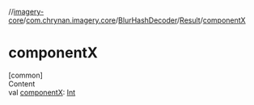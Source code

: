 //[imagery-core](../../../../index.md)/[com.chrynan.imagery.core](../../index.md)/[BlurHashDecoder](../index.md)/[Result](index.md)/[componentX](component-x.md)



# componentX  
[common]  
Content  
val [componentX](component-x.md): [Int](https://kotlinlang.org/api/latest/jvm/stdlib/kotlin/-int/index.html)  



